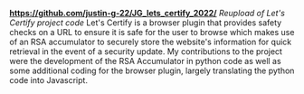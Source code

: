 **https://github.com/justin-g-22/JG_lets_certify_2022/**
*Reupload of Let's Certify project code*
Let's Certify is a browser plugin that provides safety checks on a URL to ensure it is safe for the user to browse 
which makes use of an RSA accumulator to securely store the website's information for quick retrieval in the event of a security update.
My contributions to the project were the development of the RSA Accumulator in python code as well as some additional coding
for the browser plugin, largely translating the python code into Javascript.


